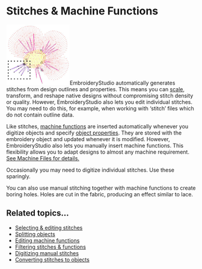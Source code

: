 # Stitches & Machine Functions

![SelectNeedlePoints.png](assets/SelectNeedlePoints.png)EmbroideryStudio automatically generates stitches from design outlines and properties. This means you can [scale](../../glossary/glossary), transform, and reshape native designs without compromising stitch density or quality. However, EmbroideryStudio also lets you edit individual stitches. You may need to do this, for example, when working with ‘stitch’ files which do not contain outline data.

Like stitches, [machine functions](../../glossary/glossary) are inserted automatically whenever you digitize objects and specify [object properties](../../glossary/glossary). They are stored with the embroidery object and updated whenever it is modified. However, EmbroideryStudio also lets you manually insert machine functions. This flexibility allows you to adapt designs to almost any machine requirement. [See Machine Files for details.](../../Production/convert/Machine_Files)

Occasionally you may need to digitize individual stitches. Use these sparingly.

You can also use manual stitching together with machine functions to create boring holes. Holes are cut in the fabric, producing an effect similar to lace.

## Related topics...

- [Selecting & editing stitches](Selecting_editing_stitches)
- [Splitting objects](Splitting_objects)
- [Editing machine functions](Editing_machine_functions)
- [Filtering stitches & functions](Filtering_stitches_functions)
- [Digitizing manual stitches](Digitizing_manual_stitches)
- [Converting stitches to objects](Converting_stitches_to_objects)
